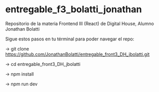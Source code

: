 # entregable_f3_bolatti_jonathan




Repositorio de la materia Frontend III (React) de Digital House, Alumno Jonathan Bolatti

Sigue estos pasos en tu términal para poder navegar el repo:

-> git clone https://github.com/JonathanBolatti/entregable_front3_DH_jbolatti.git

-> cd  entregable_front3_DH_jbolatti

-> npm install

-> npm run dev
